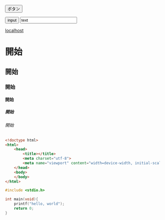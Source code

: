 ---
---

<link rel="stylesheet" href="/assets/css/default_theme.css">

<button>ボタン</button>

<input type="button" value="input">

<input type="text" value="text">

[localhost](localhost)

# 開始
## 開始
### 開始
#### 開始
##### 開始
###### 開始

```html
<!doctype html>
<html>
    <head>
        <title></title>
        <meta charset="utf-8">
        <meta name="viewport" content="width=device-width, initial-scale=1, maximum-scale=1">
    </head>
    <body>
    </body>
</html>
```

```c
#include <stdio.h>

int main(void){
    printf("hello, world");
    return 0;
}
```